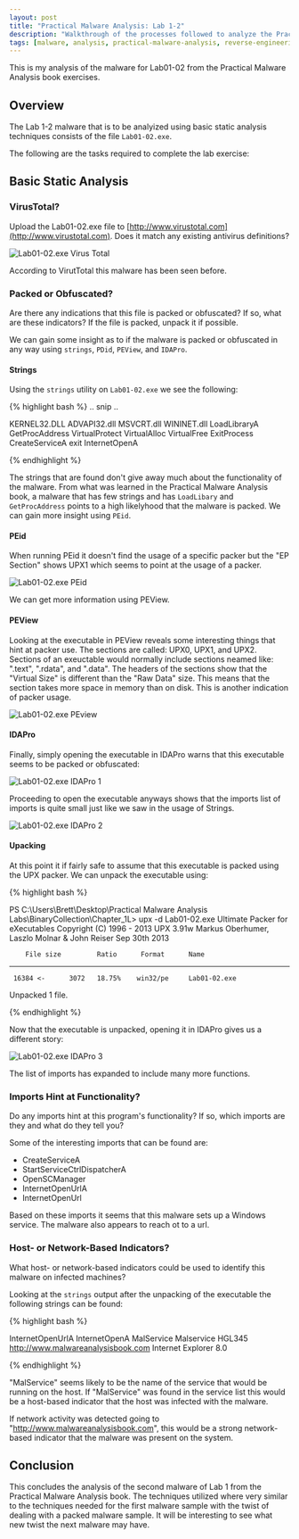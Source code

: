 ```yaml
---
layout: post
title: "Practical Malware Analysis: Lab 1-2"
description: "Walkthrough of the processes followed to analyze the Practical Malware Analysis Lab 1-2 malware."
tags: [malware, analysis, practical-malware-analysis, reverse-engineering]
---
```


This is my analysis of the malware for Lab01-02 from the Practical
Malware Analysis book exercises.


## Overview

The Lab 1-2 malware that is to be analyized using basic static
analysis techniques consists of the file `Lab01-02.exe`.

The following are the tasks required to complete the lab exercise:

## Basic Static Analysis

### VirusTotal?

Upload the Lab01-02.exe file to
[http://www.virustotal.com](http://www.virustotal.com). Does it match
any existing antivirus definitions?

![Lab01-02.exe Virus Total](/assets/PracticalMalwareAnalysis/Lab01/Lab01-02-exe-virus-total.png)

According to VirutTotal this malware has been seen before.

### Packed or Obfuscated?

Are there any indications that this file is packed or obfuscated? If
so, what are these indicators? If the file is packed, unpack it if
possible.

We can gain some insight as to if the malware is packed or obfuscated
in any way using `strings`, `PDid`, `PEView`, and `IDAPro`.

#### Strings

Using the `strings` utility on `Lab01-02.exe` we see the following:

{% highlight bash %}
.. snip ..

KERNEL32.DLL
ADVAPI32.dll
MSVCRT.dll
WININET.dll
LoadLibraryA
GetProcAddress
VirtualProtect
VirtualAlloc
VirtualFree
ExitProcess
CreateServiceA
exit
InternetOpenA

{% endhighlight %}

The strings that are found don't give away much about the
functionality of the malware. From what was learned in the Practical
Malware Analysis book, a malware that has few strings and has
`LoadLibary` and `GetProcAddress` points to a high likelyhood that the
malware is packed. We can gain more insight using `PEid`.


#### PEid

When running PEid it doesn't find the usage of a specific packer but the "EP Section" shows UPX1 which seems to point at the usage of a packer.

![Lab01-02.exe PEid](/assets/PracticalMalwareAnalysis/Lab01/Lab01-02-exe-peid.png)

We can get more information using PEView.

#### PEView

Looking at the executable in PEView reveals some interesting things
that hint at packer use. The sections are called: UPX0, UPX1, and
UPX2. Sections of an exeuctable would normally include sections neamed
like: ".text", ".rdata", and ".data". The headers of the sections show
that the "Virtual Size" is different than the "Raw Data" size. This
means that the section takes more space in memory than on disk. This
is another indication of packer usage.

![Lab01-02.exe PEview](/assets/PracticalMalwareAnalysis/Lab01/Lab01-02-exe-peview.png)

#### IDAPro

Finally, simply opening the executable in IDAPro warns that this
executable seems to be packed or obfuscated:

![Lab01-02.exe IDAPro 1](/assets/PracticalMalwareAnalysis/Lab01/Lab01-02-exe-idapro-1.png)

Proceeding to open the executable anyways shows that the imports list
of imports is quite small just like we saw in the usage of Strings.

![Lab01-02.exe IDAPro 2](/assets/PracticalMalwareAnalysis/Lab01/Lab01-02-exe-idapro-2.png)

#### Upacking

At this point it if fairly safe to assume that this executable is
packed using the UPX packer. We can unpack the executable using:

{% highlight bash %}

PS C:\Users\Brett\Desktop\Practical Malware Analysis Labs\BinaryCollection\Chapter_1L> upx -d Lab01-02.exe
                       Ultimate Packer for eXecutables
                          Copyright (C) 1996 - 2013
UPX 3.91w       Markus Oberhumer, Laszlo Molnar & John Reiser   Sep 30th 2013

        File size         Ratio      Format      Name
   --------------------   ------   -----------   -----------
     16384 <-      3072   18.75%    win32/pe     Lab01-02.exe

Unpacked 1 file.

{% endhighlight %}

Now that the executable is unpacked, opening it in IDAPro gives us a
different story:

![Lab01-02.exe IDAPro 3](/assets/PracticalMalwareAnalysis/Lab01/Lab01-02-exe-idapro-3.png)

The list of imports has expanded to include many more functions.


### Imports Hint at Functionality?

Do any imports hint at this program's functionality? If so, which
imports are they and what do they tell you?

Some of the interesting imports that can be found are:

- CreateServiceA
- StartServiceCtrlDispatcherA
- OpenSCManager
- InternetOpenUrlA
- InternetOpenUrl

Based on these imports it seems that this malware sets up a Windows
service. The malware also appears to reach ot to a url.

### Host- or Network-Based Indicators?

What host- or network-based indicators could be used to identify this
malware on infected machines?

Looking at the `strings` output after the unpacking of the executable
the following strings can be found:

{% highlight bash %}

InternetOpenUrlA
InternetOpenA
MalService
Malservice
HGL345
http://www.malwareanalysisbook.com
Internet Explorer 8.0

{% endhighlight %}

"MalService" seems likely to be the name of the service that would be
running on the host. If "MalService" was found in the service list
this would be a host-based indicator that the host was infected with
the malware.

If network activity was detected going to
"http://www.malwareanalysisbook.com", this would be a strong
network-based indicator that the malware was present on the system.


## Conclusion

This concludes the analysis of the second malware of Lab 1 from the
Practical Malware Analysis book. The techniques utilized where very
similar to the techniques needed for the first malware sample with the
twist of dealing with a packed malware sample. It will be interesting
to see what new twist the next malware may have.
